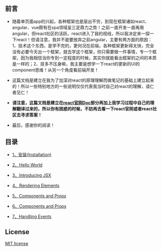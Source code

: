 ## 前言

* 随着单页面app的兴起，各种框架也是层出不穷，到现在框架诸如react、angular、vue颇有在spa领域呈三足鼎力之势！之前一直开发一直再用angular，但react社区的活跃，react进入了我的视线，所以我决定来一探一下react！但请注意，我并不是要放弃之前angular，主要有两方面的原因：1、技术这个东西，是学不完的，更何况在前端，各种框架更新得太快，完全没有必要今天出一个框架，就去学这个框架，你只需要做一件事情，专一个框架，因为我相信当你专到一定程度的时候，其实你就能看出框架的之间的本质是一样的；2、技多不压身嘛，我主要是想学一下react的更新的UI的component思维！从另一个角度看前端开发！


* 这篇文档是建立在我为了加深对react的原理理解而做笔记的基础上建立起来的！所以一些特别地方的一些说明仅仅代表我当时自己对react的理解，请仁者见仁！

* **请注意，这篇文档是建立在[react官网Doc](https://facebook.github.io/react/docs/installation.html)部分再加上我学习过程中自己的理解翻译过来的，所以你有困惑的时候，不妨再去看一下react官网或者react社区去寻求答案！**

* 最后，感谢你的阅读！

## 目录


* [1、安装(Installation)](https://github.com/woai30231/react-doc/tree/master/01-installation)

* [2、Hello World](https://github.com/woai30231/react-doc/tree/master/02-helloworld)

* [3、Introducing JSX](https://github.com/woai30231/react-doc/tree/master/03-introducingJSX)

* [4、Rendering Elements](https://github.com/woai30231/react-doc/tree/master/04-RenderingElements)

* [5、Components and Props](https://github.com/woai30231/react-doc/tree/master/05-ComponentsAndProps)

* [6、Components and Props](https://github.com/woai30231/react-doc/tree/master/06-StateAndLifecycle)

* [7、Handling Events](https://github.com/woai30231/react-doc/tree/master/07-HandlingEvents)



## License

[MIT license]()
